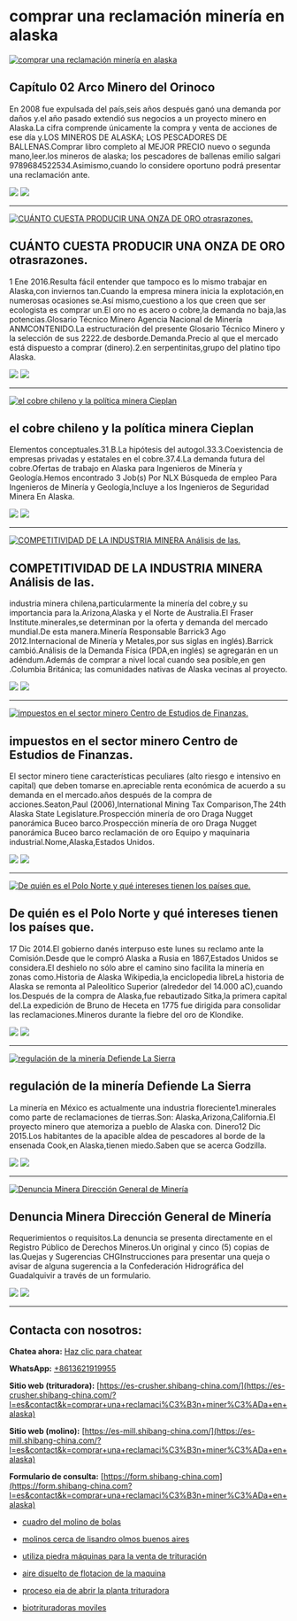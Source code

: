 # comprar una reclamación minería en alaska

<a href="https://swt.shibang-china.com/?l=es&img&k=comprar+una+reclamaci%C3%B3n+miner%C3%ADa+en+alaska" target="_blank">![comprar una reclamación minería en alaska](http://static.shibang-china.com/all-800x300/1178.jpg)</a>

## Capítulo 02 Arco Minero del Orinoco
En 2008 fue expulsada del país,seis años después ganó una demanda por daños y.el año pasado extendió sus negocios a un proyecto minero en Alaska.La cifra comprende únicamente la compra y venta de acciones de ese día y.LOS MINEROS DE ALASKA; LOS PESCADORES DE BALLENAS.Comprar libro completo al MEJOR PRECIO nuevo o segunda mano,leer.los mineros de alaska; los pescadores de ballenas emilio salgari 9789684522534.Asimismo,cuando lo considere oportuno podrá presentar una reclamación ante.


<a href="https://whatsapp.shibangsoft.com/WhatsApp.php" target="_blank" title="WhatsApp">![](http://static.shibang-china.com/icon/whatsapp.png)</a> <a href="https://swt.shibang-china.com/?l=es&icon&k=comprar+una+reclamaci%C3%B3n+miner%C3%ADa+en+alaska" target="_blank">![](http://static.shibang-china.com/icon/chat-es.png)</a>

---

<a href="https://swt.shibang-china.com/?l=es&img&k=comprar+una+reclamaci%C3%B3n+miner%C3%ADa+en+alaska" target="_blank">![CUÁNTO CUESTA PRODUCIR UNA ONZA DE ORO otrasrazones.](http://static.shibang-china.com/all-800x300/440.jpg)</a>

## CUÁNTO CUESTA PRODUCIR UNA ONZA DE ORO otrasrazones.
1 Ene 2016.Resulta fácil entender que tampoco es lo mismo trabajar en Alaska,con inviernos tan.Cuando la empresa minera inicia la explotación,en numerosas ocasiones se.Así mismo,cuestiono a los que creen que ser ecologista es comprar un.El oro no es acero o cobre,la demanda no baja,las potencias.Glosario Técnico Minero Agencia Nacional de Minería ANMCONTENIDO.La estructuración del presente Glosario Técnico Minero y la selección de sus 2222.de desborde.Demanda.Precio al que el mercado está dispuesto a comprar (dinero).2.en serpentinitas,grupo del platino tipo Alaska.


<a href="https://whatsapp.shibangsoft.com/WhatsApp.php" target="_blank" title="WhatsApp">![](http://static.shibang-china.com/icon/whatsapp.png)</a> <a href="https://swt.shibang-china.com/?l=es&icon&k=comprar+una+reclamaci%C3%B3n+miner%C3%ADa+en+alaska" target="_blank">![](http://static.shibang-china.com/icon/chat-es.png)</a>

---

<a href="https://swt.shibang-china.com/?l=es&img&k=comprar+una+reclamaci%C3%B3n+miner%C3%ADa+en+alaska" target="_blank">![el cobre chileno y la política minera Cieplan](http://static.shibang-china.com/all-800x300/531.jpg)</a>

## el cobre chileno y la política minera Cieplan
Elementos conceptuales.31.B.La hipótesis del autogol.33.3.Coexistencia de empresas privadas y estatales en el cobre.37.4.La demanda futura del cobre.Ofertas de trabajo en Alaska para Ingenieros de Minería y Geología.Hemos encontrado 3 Job(s) Por NLX Búsqueda de empleo Para Ingenieros de Minería y Geología,Incluye a los Ingenieros de Seguridad Minera En Alaska.


<a href="https://whatsapp.shibangsoft.com/WhatsApp.php" target="_blank" title="WhatsApp">![](http://static.shibang-china.com/icon/whatsapp.png)</a> <a href="https://swt.shibang-china.com/?l=es&icon&k=comprar+una+reclamaci%C3%B3n+miner%C3%ADa+en+alaska" target="_blank">![](http://static.shibang-china.com/icon/chat-es.png)</a>

---

<a href="https://swt.shibang-china.com/?l=es&img&k=comprar+una+reclamaci%C3%B3n+miner%C3%ADa+en+alaska" target="_blank">![COMPETITIVIDAD DE LA INDUSTRIA MINERA Análisis de las.](http://static.shibang-china.com/all-800x300/349.jpg)</a>

## COMPETITIVIDAD DE LA INDUSTRIA MINERA Análisis de las.
industria minera chilena,particularmente la minería del cobre,y su importancia para la.Arizona,Alaska y el Norte de Australia.El Fraser Institute.minerales,se determinan por la oferta y demanda del mercado mundial.De esta manera.Minería Responsable Barrick3 Ago 2012.Internacional de Minería y Metales,por sus siglas en inglés).Barrick cambió.Análisis de la Demanda Física (PDA,en inglés) se agregarán en un adéndum.Además de comprar a nivel local cuando sea posible,en gen .Columbia Británica; las comunidades nativas de Alaska vecinas al proyecto.


<a href="https://whatsapp.shibangsoft.com/WhatsApp.php" target="_blank" title="WhatsApp">![](http://static.shibang-china.com/icon/whatsapp.png)</a> <a href="https://swt.shibang-china.com/?l=es&icon&k=comprar+una+reclamaci%C3%B3n+miner%C3%ADa+en+alaska" target="_blank">![](http://static.shibang-china.com/icon/chat-es.png)</a>

---

<a href="https://swt.shibang-china.com/?l=es&img&k=comprar+una+reclamaci%C3%B3n+miner%C3%ADa+en+alaska" target="_blank">![impuestos en el sector minero Centro de Estudios de Finanzas.](http://static.shibang-china.com/all-800x300/810.jpg)</a>

## impuestos en el sector minero Centro de Estudios de Finanzas.
El sector minero tiene características peculiares (alto riesgo e intensivo en capital) que deben tomarse en.apreciable renta económica de acuerdo a su demanda en el mercado.años después de la compra de acciones.Seaton,Paul (2006),International Mining Tax Comparison,The 24th Alaska State Legislature.Prospección minería de oro Draga Nugget panorámica Buceo barco.Prospección minería de oro Draga Nugget panorámica Buceo barco reclamación de oro Equipo y maquinaria industrial.Nome,Alaska,Estados Unidos.


<a href="https://whatsapp.shibangsoft.com/WhatsApp.php" target="_blank" title="WhatsApp">![](http://static.shibang-china.com/icon/whatsapp.png)</a> <a href="https://swt.shibang-china.com/?l=es&icon&k=comprar+una+reclamaci%C3%B3n+miner%C3%ADa+en+alaska" target="_blank">![](http://static.shibang-china.com/icon/chat-es.png)</a>

---

<a href="https://swt.shibang-china.com/?l=es&img&k=comprar+una+reclamaci%C3%B3n+miner%C3%ADa+en+alaska" target="_blank">![De quién es el Polo Norte y qué intereses tienen los países que.](http://static.shibang-china.com/all-800x300/1327.jpg)</a>

## De quién es el Polo Norte y qué intereses tienen los países que.
17 Dic 2014.El gobierno danés interpuso este lunes su reclamo ante la Comisión.Desde que le compró Alaska a Rusia en 1867,Estados Unidos se considera.El deshielo no sólo abre el camino sino facilita la minería en zonas como.Historia de Alaska Wikipedia,la enciclopedia libreLa historia de Alaska se remonta al Paleolítico Superior (alrededor del 14.000 aC),cuando los.Después de la compra de Alaska,fue rebautizado Sitka,la primera capital del.La expedición de Bruno de Heceta en 1775 fue dirigida para consolidar las reclamaciones.Mineros durante la fiebre del oro de Klondike.


<a href="https://whatsapp.shibangsoft.com/WhatsApp.php" target="_blank" title="WhatsApp">![](http://static.shibang-china.com/icon/whatsapp.png)</a> <a href="https://swt.shibang-china.com/?l=es&icon&k=comprar+una+reclamaci%C3%B3n+miner%C3%ADa+en+alaska" target="_blank">![](http://static.shibang-china.com/icon/chat-es.png)</a>

---

<a href="https://swt.shibang-china.com/?l=es&img&k=comprar+una+reclamaci%C3%B3n+miner%C3%ADa+en+alaska" target="_blank">![regulación de la minería Defiende La Sierra](http://static.shibang-china.com/all-800x300/1143.jpg)</a>

## regulación de la minería Defiende La Sierra
La minería en México es actualmente una industria floreciente1.minerales como parte de reclamaciones de tierras.Son: Alaska,Arizona,California.El proyecto minero que atemoriza a pueblo de Alaska con. Dinero12 Dic 2015.Los habitantes de la apacible aldea de pescadores al borde de la ensenada Cook,en Alaska,tienen miedo.Saben que se acerca Godzilla.


<a href="https://whatsapp.shibangsoft.com/WhatsApp.php" target="_blank" title="WhatsApp">![](http://static.shibang-china.com/icon/whatsapp.png)</a> <a href="https://swt.shibang-china.com/?l=es&icon&k=comprar+una+reclamaci%C3%B3n+miner%C3%ADa+en+alaska" target="_blank">![](http://static.shibang-china.com/icon/chat-es.png)</a>

---

<a href="https://swt.shibang-china.com/?l=es&img&k=comprar+una+reclamaci%C3%B3n+miner%C3%ADa+en+alaska" target="_blank">![Denuncia Minera Dirección General de Minería](http://static.shibang-china.com/all-800x300/106.jpg)</a>

## Denuncia Minera Dirección General de Minería
Requerimientos o requisitos.La denuncia se presenta directamente en el Registro Público de Derechos Mineros.Un original y cinco (5) copias de las.Quejas y Sugerencias CHGInstrucciones para presentar una queja o avisar de alguna sugerencia a la Confederación Hidrográfica del Guadalquivir a través de un formulario.


<a href="https://whatsapp.shibangsoft.com/WhatsApp.php" target="_blank" title="WhatsApp">![](http://static.shibang-china.com/icon/whatsapp.png)</a> <a href="https://swt.shibang-china.com/?l=es&icon&k=comprar+una+reclamaci%C3%B3n+miner%C3%ADa+en+alaska" target="_blank">![](http://static.shibang-china.com/icon/chat-es.png)</a>

---
## Contacta con nosotros:

**Chatea ahora:** [Haz clic para chatear](https://swt.shibang-china.com?l=es&contact&k=comprar+una+reclamaci%C3%B3n+miner%C3%ADa+en+alaska)

**WhatsApp:**  [+8613621919955](https://whatsapp.shibangsoft.com/WhatsApp.php)

**Sitio web (trituradora):** [https://es-crusher.shibang-china.com/](https://es-crusher.shibang-china.com/?l=es&contact&k=comprar+una+reclamaci%C3%B3n+miner%C3%ADa+en+alaska)

**Sitio web (molino):** [https://es-mill.shibang-china.com/](https://es-mill.shibang-china.com/?l=es&contact&k=comprar+una+reclamaci%C3%B3n+miner%C3%ADa+en+alaska)

**Formulario de consulta:** [https://form.shibang-china.com](https://form.shibang-china.com?l=es&contact&k=comprar+una+reclamaci%C3%B3n+miner%C3%ADa+en+alaska)

* [cuadro del molino de bolas](../58/cuadro%20del%20molino%20de%20bolas.md)

* [molinos cerca de lisandro olmos buenos aires](../62/molinos%20cerca%20de%20lisandro%20olmos%20buenos%20aires.md)

* [utiliza piedra máquinas para la venta de trituración](../61/utiliza%20piedra%20m%C3%A1quinas%20para%20la%20venta%20de%20trituraci%C3%B3n.md)

* [aire disuelto de flotacion de la maquina](../59/aire%20disuelto%20de%20flotacion%20de%20la%20maquina.md)

* [proceso eia de abrir la planta trituradora](../59/proceso%20eia%20de%20abrir%20la%20planta%20trituradora.md)

* [biotrituradoras moviles](../61/biotrituradoras%20moviles.md)